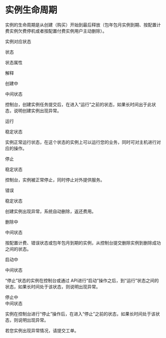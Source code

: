 
# 实例生命周期

实例的生命周期是从创建（购买）开始到最后释放（包年包月实例到期、按配置计费实例欠费停机或者按配置付费实例用户主动删除）。

实例对应状态

状态              

状态属性           

解释                

创建中                

中间状态                

控制台，创建实例任务提交后，在进入“运行”之前的状态，如果长时间出于此状态，说明创建实例出现异常。                

运行                

稳定状态                

实例正常运行状态，在这个状态的实例上可以运行您的业务，同时可对主机进行对应的操作。                

停止                

稳定状态                

控制台，实例被正常停止，同时停止对外提供服务。                

错误                

稳定状态                

创建实例出现异常，系统自动删除，返还费用。                

删除中                

中间状态                

按配置计费、错误状态或包年包月到期的实例，从控制台提交删除实例到删除成功之间的状态。                

启动中               

中间状态                

“停止”状态的实例在控制台或通过 API进行“启动”操作之后，到“运行”状态之间的状态，如果长时间处于该状态，则说明出现异常。                

停止中                	
中间状态                

实例在控制台进行“停止”操作后，在进入“停止”之前的状态，如果长时间处于该状态，则说明出现异常。                

若您实例出现异常情况，请提交工单。


